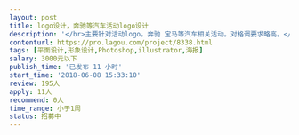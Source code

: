 ```yaml
---                
layout: post       
title: logo设计，奔驰等汽车活动logo设计           
description: '</br>主要针对活动logo，奔驰 宝马等汽车相关活动。对格调要求略高。</br>人员要求：有专业的设计logo经验者者优先 需要有有美术功底。</br>'     
contenturl: https://pro.lagou.com/project/8338.html      
tags: [平面设计,形象设计,Photoshop,illustrator,海报]            
salary: 3000元以下          
publish_time: '已发布 11 小时'         
start_time: '2018-06-08 15:33:10'           
review: 195人                   
apply: 11人                   
recommend: 0人                   
time_range: 小于1周              
status: 招募中                  
---                 
```

